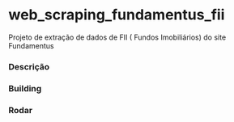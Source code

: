 # web_scraping_fundamentus_fii
Projeto de extração de dados de FII ( Fundos Imobiliários) do site Fundamentus


### Descrição


### Building


### Rodar


